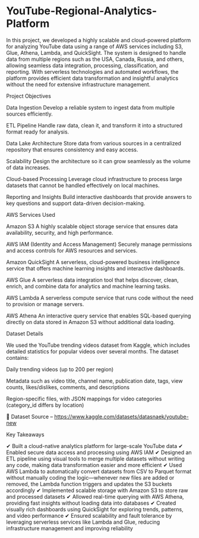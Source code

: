 # YouTube-Regional-Analytics-Platform
In this project, we developed a highly scalable and cloud-powered platform for analyzing YouTube data using a range of AWS services including S3, Glue, Athena, Lambda, and QuickSight. The system is designed to handle data from multiple regions such as the USA, Canada, Russia, and others, allowing seamless data integration, processing, classification, and reporting. With serverless technologies and automated workflows, the platform provides efficient data transformation and insightful analytics without the need for extensive infrastructure management.

Project Objectives

Data Ingestion
Develop a reliable system to ingest data from multiple sources efficiently.

ETL Pipeline
Handle raw data, clean it, and transform it into a structured format ready for analysis.

Data Lake Architecture
Store data from various sources in a centralized repository that ensures consistency and easy access.

Scalability
Design the architecture so it can grow seamlessly as the volume of data increases.

Cloud-based Processing
Leverage cloud infrastructure to process large datasets that cannot be handled effectively on local machines.

Reporting and Insights
Build interactive dashboards that provide answers to key questions and support data-driven decision-making.




AWS Services Used

Amazon S3
A highly scalable object storage service that ensures data availability, security, and high performance.

AWS IAM (Identity and Access Management)
Securely manage permissions and access controls for AWS resources and services.

Amazon QuickSight
A serverless, cloud-powered business intelligence service that offers machine learning insights and interactive dashboards.

AWS Glue
A serverless data integration tool that helps discover, clean, enrich, and combine data for analytics and machine learning tasks.

AWS Lambda
A serverless compute service that runs code without the need to provision or manage servers.

AWS Athena
An interactive query service that enables SQL-based querying directly on data stored in Amazon S3 without additional data loading.



Dataset Details

We used the YouTube trending videos dataset from Kaggle, which includes detailed statistics for popular videos over several months. The dataset contains:

Daily trending videos (up to 200 per region)

Metadata such as video title, channel name, publication date, tags, view counts, likes/dislikes, comments, and descriptions

Region-specific files, with JSON mappings for video categories (category_id differs by location)

🔗 Dataset Source – https://www.kaggle.com/datasets/datasnaek/youtube-new


Key Takeaways

✔ Built a cloud-native analytics platform for large-scale YouTube data
✔ Enabled secure data access and processing using AWS IAM
✔ Designed an ETL pipeline using visual tools to merge multiple datasets without writing any code, making data transformation easier and more efficient
✔ Used AWS Lambda to automatically convert datasets from CSV to Parquet format without manually coding the logic—whenever new files are added or removed, the Lambda function triggers and updates the S3 buckets accordingly
✔ Implemented scalable storage with Amazon S3 to store raw and processed datasets
✔ Allowed real-time querying with AWS Athena, providing fast insights without loading data into databases
✔ Created visually rich dashboards using QuickSight for exploring trends, patterns, and video performance
✔ Ensured scalability and fault tolerance by leveraging serverless services like Lambda and Glue, reducing infrastructure management and improving reliability
